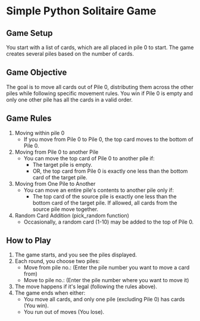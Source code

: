 # Simple Python Solitaire Game

## Game Setup

You start with a list of cards, which are all placed in pile 0 to start. The game creates several piles based on the number of cards.

## Game Objective

The goal is to move all cards out of Pile 0, distributing them across the other piles while following specific movement rules.
You win if Pile 0 is empty and only one other pile has all the cards in a valid order.

## Game Rules

1. Moving within pile 0
     * If you move from Pile 0 to Pile 0, the top card moves to the bottom of Pile 0.
2. Moving from Pile 0 to another Pile
     * You can move the top card of Pile 0 to another pile if:
       * The target pile is empty.
       * OR, the top card from Pile 0 is exactly one less than the bottom card of the target pile.
3. Moving from One Pile to Another
     * You can move an entire pile's contents to another pile only if:
       * The top card of the source pile is exactly one less than the bottom card of the target pile.
         If allowed, all cards from the source pile move together.
4. Random Card Addition (pick_random function)
     * Occasionally, a random card (1-10) may be added to the top of Pile 0.

## How to Play

1. The game starts, and you see the piles displayed.
2. Each round, you choose two piles:
    * Move from pile no.: (Enter the pile number you want to move a card from)
    * Move to pile no.: (Enter the pile number where you want to move it)
3. The move happens if it's legal (following the rules above).
4. The game ends when either:
     * You move all cards, and only one pile (excluding Pile 0) has cards (You win).
     * You run out of moves (You lose).

